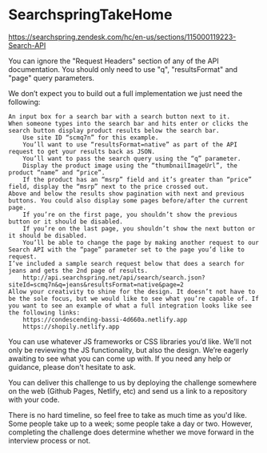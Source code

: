 # SearchspringTakeHome

https://searchspring.zendesk.com/hc/en-us/sections/115000119223-Search-API

You can ignore the "Request Headers" section of any of the API documentation. You should only need to use "q", "resultsFormat" and "page" query parameters.

We don’t expect you to build out a full implementation we just need the following:

    An input box for a search bar with a search button next to it.
    When someone types into the search bar and hits enter or clicks the search button display product results below the search bar.
        Use site ID “scmq7n” for this example.
        You’ll want to use “resultsFormat=native” as part of the API request to get your results back as JSON.
        You’ll want to pass the search query using the “q” parameter.
        Display the product image using the “thumbnailImageUrl”, the product “name” and “price”.
        If the product has an “msrp” field and it’s greater than “price” field, display the “msrp” next to the price crossed out.
    Above and below the results show pagination with next and previous buttons. You could also display some pages before/after the current page.
        If you’re on the first page, you shouldn’t show the previous button or it should be disabled.
        If you’re on the last page, you shouldn’t show the next button or it should be disabled.
        You’ll be able to change the page by making another request to our Search API with the “page” parameter set to the page you’d like to request.
    I’ve included a sample search request below that does a search for jeans and gets the 2nd page of results.
        http://api.searchspring.net/api/search/search.json?siteId=scmq7n&q=jeans&resultsFormat=native&page=2
    Allow your creativity to shine for the design. It doesn’t not have to be the sole focus, but we would like to see what you’re capable of. If you want to see an example of what a full integration looks like see the following links:
        https://condescending-bassi-4d660a.netlify.app
        https://shopily.netlify.app

You can use whatever JS frameworks or CSS libraries you’d like. We’ll not only be reviewing the JS functionality, but also the design. We’re eagerly awaiting to see what you can come up with. If you need any help or guidance, please don't hesitate to ask.

You can deliver this challenge to us by deploying the challenge somewhere on the web (Github Pages, Netlify, etc) and send us a link to a repository with your code.

There is no hard timeline, so feel free to take as much time as you'd like. Some people take up to a week; some people take a day or two. However, completing the challenge does determine whether we move forward in the interview process or not.